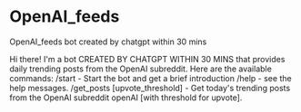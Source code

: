 # OpenAI_feeds
OpenAI_feeds bot created by chatgpt within 30 mins

Hi there! I'm a bot CREATED BY CHATGPT WITHIN 30 MINS that provides daily trending posts from the OpenAI subreddit. 
Here are the available commands:
/start - Start the bot and get a brief introduction
/help - see the help messages.
/get_posts [upvote_threshold] - Get today's trending posts from the OpenAI subreddit openAI [with threshold for upvote].
